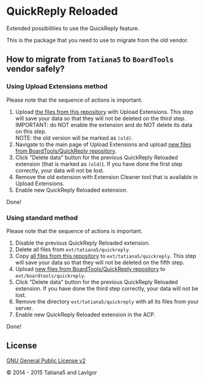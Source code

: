 QuickReply Reloaded
===================
Extended possibilities to use the QuickReply feature.

This is the package that you need to use to migrate from the old vendor.

## How to migrate from `Tatiana5` to `BoardTools` vendor safely?

### Using Upload Extensions method
Please note that the sequence of actions is important.

1. Upload [the files from this repository](https://github.com/Tatiana5/QuickReply/archive/migrate.zip) with Upload Extensions.
This step will save your data so that they will not be deleted on the third step.  
IMPORTANT: do NOT enable the extension and do NOT delete its data on this step.  
NOTE: the old version will be marked as `(old)`.
2. Navigate to the main page of Upload Extensions and upload [new files from BoardTools/QuickReply repository](https://github.com/BoardTools/QuickReply/archive/master.zip).
3. Click "Delete data" button for the previous QuickReply Reloaded extension (that is marked as `(old)`). If you have done the first step correctly, your data will not be lost.
4. Remove the old extension with Extension Cleaner tool that is available in Upload Extensions.
5. Enable new QuickReply Reloaded extension.

Done!

### Using standard method
Please note that the sequence of actions is important.

1. Disable the previous QuickReply Reloaded extension.
2. Delete all files from `ext/tatiana5/quickreply`.
3. Copy [all files from this repository](https://github.com/Tatiana5/QuickReply/archive/migrate.zip) to `ext/tatiana5/quickreply`.
This step will save your data so that they will not be deleted on the fifth step.
4. Upload [new files from BoardTools/QuickReply repository](https://github.com/BoardTools/QuickReply/archive/master.zip) to `ext/boardtools/quickreply`.
5. Click "Delete data" button for the previous QuickReply Reloaded extension. If you have done the third step correctly, your data will not be lost.
6. Remove the directory `ext/tatiana5/quickreply` with all its files from your server.
7. Enable new QuickReply Reloaded extension in the ACP.

Done!

## License
[GNU General Public License v2](http://opensource.org/licenses/GPL-2.0)

© 2014 - 2015 Tatiana5 and LavIgor

